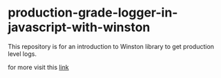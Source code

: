 # production-grade-logger-in-javascript-with-winston

This repository is for an introduction to Winston library to get production level logs.

for more visit this [link](https://www.npmjs.com/package/winston)